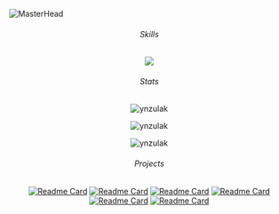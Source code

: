 ![MasterHead](https://i.pinimg.com/originals/ca/26/2e/ca262e0354eea311c41134c3e4bc3bc2.gif)
<div id="header" align="center">

 ###### Skills
  
  <p>
    <img src="https://img.shields.io/badge/-javascript-1b2638?style=flat-square&logo=javascript&logoColor=4fa0b0"/>   
   </p>

  ###### Stats

<img src="https://komarev.com/ghpvc/?username=ynzulak&label=Profile%20views&color=4fa0b0&style=flat" alt="ynzulak" />
<p><img align="center" src="https://github-readme-stats.vercel.app/api/top-langs?username=ynzulak&show_icons=true&theme=dark&title_color=4fa0b0&text_color=ffffff&bg_color=151515&locale=en&layout=compact" alt="ynzulak" /></p>
<p><img align="center" src="https://github-readme-streak-stats.herokuapp.com/?user=ynzulak&theme=dark" alt="ynzulak" /></p>

  ###### Projects
  
  [![Readme Card](https://github-readme-stats.vercel.app/api/pin/?username=ynzulak&repo=Electronic-potencial-rtv-website&bg_color=0C0B0B&title_color=4fa0b0&text_color=DBD6CB&icon_color=4fa0b0)](https://github.com/ynzulak/Electronic-potencial-rtv-website)
  [![Readme Card](https://github-readme-stats.vercel.app/api/pin/?username=ynzulak&repo=niemcu-video&bg_color=0C0B0B&title_color=4fa0b0&text_color=DBD6CB&icon_color=4fa0b0)](https://github.com/ynzulak/niemcu-video)
  [![Readme Card](https://github-readme-stats.vercel.app/api/pin/?username=ynzulak&repo=dog-age-calculator&bg_color=0C0B0B&title_color=4fa0b0&text_color=DBD6CB&icon_color=4fa0b0)](https://github.com/ynzulak/dog-age-calculator)
  [![Readme Card](https://github-readme-stats.vercel.app/api/pin/?username=ynzulak&repo=voicegpt&bg_color=0C0B0B&title_color=4fa0b0&text_color=DBD6CB&icon_color=4fa0b0)](https://github.com/ynzulak/voicegpt)
  [![Readme Card](https://github-readme-stats.vercel.app/api/pin/?username=ynzulak&repo=RankRiddler&bg_color=0C0B0B&title_color=4fa0b0&text_color=DBD6CB&icon_color=4fa0b0)](https://github.com/ynzulak/RankRiddler)
  [![Readme Card](https://github-readme-stats.vercel.app/api/pin/?username=ynzulak&repo=TechCreators&bg_color=0C0B0B&title_color=4fa0b0&text_color=DBD6CB&icon_color=4fa0b0)](https://github.com/ynzulak/TechCreators)
</div>

